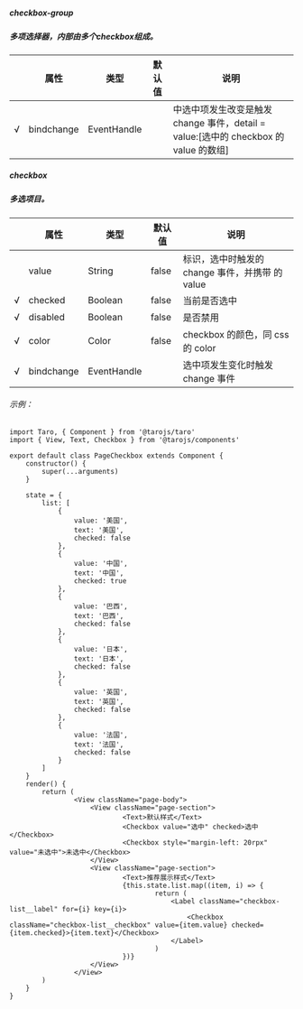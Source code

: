 ##### checkbox-group
##### 多项选择器，内部由多个checkbox组成。
|     | 属性       | 类型        | 默认值 | 说明                                                                                                  |
| --- | ---------- | ----------- | ------ | ----------------------------------------------------------------------------------------------------- |
| √   | bindchange | EventHandle |        | <checkbox-group/>中选中项发生改变是触发 change 事件，detail = value:[选中的 checkbox 的 value 的数组] |


##### checkbox
##### 多选项目。
|     | 属性       | 类型        | 默认值 | 说明                                                                                    |
| --- | ---------- | ----------- | ------ | --------------------------------------------------------------------------------------- |
|     | value      | String      | false  | <checkbox/>标识，选中时触发<checkbox-group/>的 change 事件，并携带 <checkbox/> 的 value |
| √   | checked    | Boolean     | false  | 当前是否选中                                                                            |
| √   | disabled   | Boolean     | false  | 是否禁用                                                                                |
| √   | color      | Color       | false  | checkbox 的颜色，同 css 的 color                                                        |
| √   | bindchange | EventHandle |        | 选中项发生变化时触发 change 事件                                                        |

###### 示例：
```
import Taro, { Component } from '@tarojs/taro'
import { View, Text, Checkbox } from '@tarojs/components'

export default class PageCheckbox extends Component {
    constructor() {
        super(...arguments)
    }

    state = {
        list: [
            {
                value: '美国',
                text: '美国',
                checked: false
            },
            {
                value: '中国',
                text: '中国',
                checked: true
            },
            {
                value: '巴西',
                text: '巴西',
                checked: false
            },
            {
                value: '日本',
                text: '日本',
                checked: false
            },
            {
                value: '英国',
                text: '英国',
                checked: false
            },
            {
                value: '法国',
                text: '法国',
                checked: false
            }
        ]
    }
    render() {
        return (
                <View className="page-body">
                    <View className="page-section">
                            <Text>默认样式</Text>
                            <Checkbox value="选中" checked>选中</Checkbox>
                            <Checkbox style="margin-left: 20rpx" value="未选中">未选中</Checkbox>
                    </View>
                    <View className="page-section">
                            <Text>推荐展示样式</Text>
                            {this.state.list.map((item, i) => {
                                    return (
                                        <Label className="checkbox-list__label" for={i} key={i}>
                                            <Checkbox className="checkbox-list__checkbox" value={item.value} checked={item.checked}>{item.text}</Checkbox>
                                        </Label>
                                    )
                            })}
                    </View>
                </View>
        )
    }
}

```